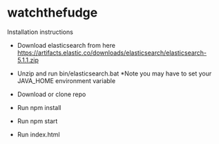 # watchthefudge

Installation instructions

- Download elasticsearch from here https://artifacts.elastic.co/downloads/elasticsearch/elasticsearch-5.1.1.zip
- Unzip and run bin/elasticsearch.bat
*Note you may have to set your JAVA_HOME environment variable

- Download or clone repo

- Run npm install

- Run npm start

- Run index.html
